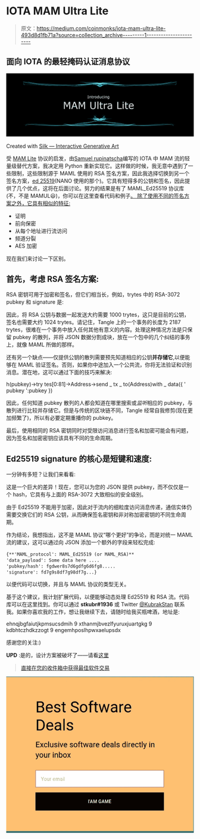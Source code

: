 # IOTA MAM Ultra Lite

> 原文：<https://medium.com/coinmonks/iota-mam-ultra-lite-493d8d1fb71a?source=collection_archive---------1----------------------->

## 面向 IOTA 的最轻掩码认证消息协议

![](img/496acc0a54c596abe7afafbe44b69013.png)

Created with [Silk — Interactive Generative Art](http://weavesilk.com/)

受 [MAM Lite](/@samuel.rufinatscha/mam-lite-a-more-flexible-messaging-protocol-for-iota-562fdd318e1d) 协议的启发，由[Samuel rupinatscha](https://medium.com/u/589112703eef?source=post_page-----493d8d1fb71a--------------------------------)编写的 IOTA 中 MAM 流的轻量级替代方案，我决定用 Python 重新实现它。这样做的时候，我无意中遇到了一些限制，这些限制源于 MAML 使用的 RSA 签名方案，因此我选择切换到另一个签名方案，[ed 25519](https://github.com/warner/python-ed25519)(NANO 使用的那个)。它具有短得多的公钥和签名，因此提供了几个优点，这将在后面讨论。努力的结果是有了 MAML_Ed25519 协议库(不，不是 MAMUL😃)，你可以在这里查看代码和例子[。
除了使用不同的签名方案之外，它具有相似的特征:](https://github.com/stkubr/MAML)

*   证明
*   前向保密
*   从每个地址进行流访问
*   频道分裂
*   AES 加密

现在我们来讨论一下区别。

## 首先，考虑 RSA 签名方案:

RSA 密钥可用于加密和签名，但它们相当长，例如，trytes 中的 RSA-3072 pubkey 和 signature 是:

因此，将 RSA 公钥与数据一起发送大约需要 1000 trytes，这只是目前的公钥，签名也需要大约 1024 trytes。请记住，Tangle 上的一个事务的长度为 2187 trytes，很难在一个事务中放入任何其他有意义的内容。处理这种情况方法是只保留 pubkey 的散列，并将 JSON 数据分割成块，放在一个包中的几个纠结的事务上，就像 MAML 所做的那样。

还有另一个缺点——仅提供公钥的散列需要预先知道相应的公钥**并存储它**,以便能够在 MAML 验证签名。否则，如果你中途加入一个公共流，你将无法验证和识别消息。潜在地，这可以通过下面的技巧来解决:

h(pubkey)→try tes[0:81]→Address→send _ tx _ to(Address)with _ data({ ' pubkey ':pubkey })

因此，任何知道 pubkey 散列的人都会知道在哪里搜索或*监听*相应的 pubkey，与散列进行比较并存储它。但是与传统的区块链不同，Tangle 经常自我修剪(现在更加频繁了)，所以有必要定期重播你的 pubkey。

最后，使用相同的 RSA 密钥同时对受限访问消息进行签名和加密可能会有问题，因为签名和加密密钥应该具有不同的生命周期。

## Ed25519 signature 的核心是短键和速度:

一分钟有多短？让我们来看看:

这是一个巨大的差异！现在，您可以为您的 JSON 提供 pubkey，而不仅仅是一个 hash，它具有与上面的 RSA-3072 大致相似的安全级别。

由于 Ed25519 不能用于加密，因此对于流内的细粒度访问消息传递，通信实体仍需要交换它们的 RSA 公钥，从而确保签名密钥和非对称加密密钥的不同生命周期。

作为结论，我想指出，这不是 MAML 协议“哪个更好”的争论，而是对统一 MAML 流的建议，这可以通过向 JSON 添加一个额外的字段来轻松完成:

```
{**'MAML_protocol': MAML_Ed25519 (or MAML_RSA)**
'data_payload': Some data here ....
'pubkey/hash': fgdwer8s7d6gdfg6d6fg8.....
'signature': fd7g9s8df7g98df7g...}
```

以便代码可以切换，并且与 MAML 协议的类型无关。

基于这个建议，我计划扩展代码，以便能够动态处理 Ed25519 和 RSA 流。代码库可以在这里找到。你可以通过 **stkubr#1936** 或 Twitter [@KubrakStan](https://twitter.com/KubrakStan) 联系我。如果你喜欢我的工作，想让我继续下去，请随时给我买瓶啤酒，地址是:

ehnqjbgfaiutjkpmsucsdmih 9 xthanmjbvezlfyuruxjuartgkg 9 kdbhtczhdkzzogt 9 engemhposlhpwxaelupsdx

感谢您的关注:)

**UPD** :是的，设计方案被破坏了——请看[这里](https://www.di.ens.fr/~pnguyen/pub_DuNg12a.htm)

> [直接在您的收件箱中获得最佳软件交易](https://coincodecap.com/?utm_source=coinmonks)

[![](img/7c0b3dfdcbfea594cc0ae7d4f9bf6fcb.png)](https://coincodecap.com/?utm_source=coinmonks)